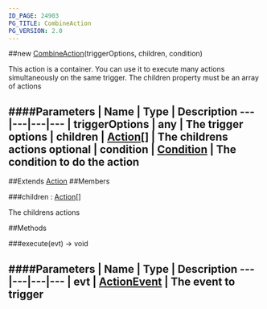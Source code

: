 ```yaml
---
ID_PAGE: 24903
PG_TITLE: CombineAction
PG_VERSION: 2.0
---
```

##new [CombineAction](/classes/CombineAction)(triggerOptions, children, condition)



This action is a container. You can use it to execute many actions simultaneously on the same trigger. The children property must be an array of actions




####Parameters
 | Name | Type | Description
---|---|---|---
 | triggerOptions | any | The trigger options
 | children | [Action](/classes/Action)[] | The childrens actions
optional | condition | [Condition](/classes/Condition) | The condition to do the action
---

##Extends [Action](/classes/Action)
##Members

###children : [Action](/classes/Action)[]




The childrens actions











##Methods

###execute(evt) &rarr; void

####Parameters
 | Name | Type | Description
---|---|---|---
 | evt | [ActionEvent](/classes/ActionEvent) | The event to trigger
---
